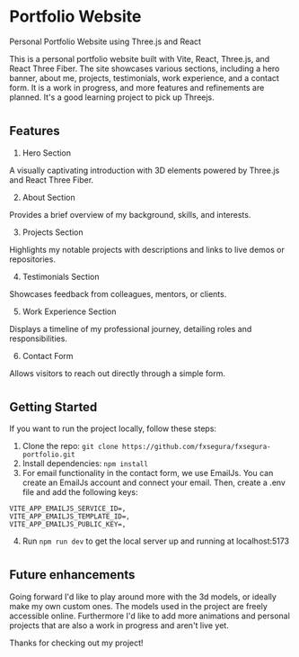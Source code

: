 # Portfolio Website
Personal Portfolio Website using Three.js and React

This is a personal portfolio website built with Vite, React, Three.js, and React Three Fiber. The site showcases various sections, including a hero banner, about me, projects, testimonials, work experience, and a contact form. It is a work in progress, and more features and refinements are planned. It's a good learning project to pick up Threejs. 

#

## Features
1. Hero Section

A visually captivating introduction with 3D elements powered by Three.js and React Three Fiber.

2. About Section

Provides a brief overview of my background, skills, and interests.

3. Projects Section

Highlights my notable projects with descriptions and links to live demos or repositories.

4. Testimonials Section

Showcases feedback from colleagues, mentors, or clients.

5. Work Experience Section

Displays a timeline of my professional journey, detailing roles and responsibilities.

6. Contact Form

Allows visitors to reach out directly through a simple form.

#

## Getting Started
If you want to run the project locally, follow these steps:

1. Clone the repo:  `git clone https://github.com/fxsegura/fxsegura-portfolio.git`
2. Install dependencies: `npm install`
3. For email functionality in the contact form, we use EmailJs. You can create an EmailJs account and connect your email. Then, create a .env file and add the following keys:
```
VITE_APP_EMAILJS_SERVICE_ID=, 
VITE_APP_EMAILJS_TEMPLATE_ID=,
VITE_APP_EMAILJS_PUBLIC_KEY=,
```
4. Run `npm run dev` to get the local server up and running at localhost:5173

#

## Future enhancements
Going forward I'd like to play around more with the 3d models, or ideally make my own custom ones. The models used in the project are freely accessible online. Furthermore I'd like to add more animations and personal projects that are also a work in progress and aren't live yet.


Thanks for checking out my project!

